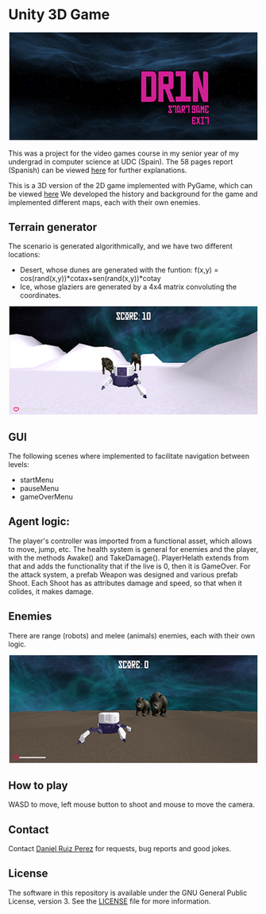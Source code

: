 Unity 3D Game
============

<p align="center">
<img src="https://github.com/DaniRuizPerez/Unity3D/blob/master/intro.png" width="500">
</p>

This was a project for the video games course in my senior year of my undergrad in computer science at UDC (Spain). The 58 pages report (Spanish) can be viewed [here](https://github.com/DaniRuizPerez/Unity3DGame/blob/master/Report.pdf) for further explanations.

This is a 3D version of the 2D game implemented with PyGame, which can be viewed [here](https://github.com/DaniRuizPerez/Pygame2D)
We developed the history and background for the game and implemented different maps, each with their own enemies. 



## Terrain generator

The scenario is generated algorithmically, and we have two different locations:
- Desert, whose dunes are generated with the funtion: 
 f(x,y) = cos(rand(x,y))*cotax+sen(rand(x,y))*cotay
- Ice, whose glaziers are generated by a 4x4 matrix convoluting the coordinates.

<p align="center">
<img src="https://github.com/DaniRuizPerez/Unity3D/blob/master/ice.png" width="500">
</p>

## GUI
The following scenes where implemented to facilitate navigation between levels:
- startMenu
- pauseMenu
- gameOverMenu

## Agent logic:
The player's controller was imported from a functional asset, which allows to move, jump, etc.
The health system is general for enemies and the player, with the methods Awake() and TakeDamage(). PlayerHelath extends from that and adds the functionality that if the live is 0, then it is GameOver.
For the attack system, a prefab Weapon was designed and various prefab Shoot. Each Shoot has as attributes damage and speed, so that when it colides, it makes damage. 

## Enemies
There are range (robots) and melee (animals) enemies, each with their own logic.

<p align="center">
<img src="https://github.com/DaniRuizPerez/Unity3D/blob/master/desert.png" width="500">
</p>

## How to play
WASD to move, left mouse button to shoot and mouse to move the camera.


## Contact

Contact [Daniel Ruiz Perez](mailto:druiz072@fiu.edu) for requests, bug reports and good jokes.


## License

The software in this repository is available under the GNU General Public License, version 3. See the [LICENSE](https://github.com/DaniRuizPerez/Unity3D/blob/master/LICENSE) file for more information.
